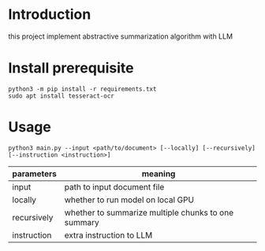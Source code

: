 # Introduction

this project implement abstractive summarization algorithm with LLM

# Install prerequisite

```shell
python3 -m pip install -r requirements.txt
sudo apt install tesseract-ocr
```

# Usage

```shell
python3 main.py --input <path/to/document> [--locally] [--recursively] [--instruction <instruction>]
```

| parameters | meaning |
|------------|---------|
| input      | path to input document file |
| locally    | whether to run model on local GPU |
| recursively | whether to summarize multiple chunks to one summary |
| instruction | extra instruction to LLM |

